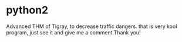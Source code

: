 # python2
Advanced THM of Tigray, to decrease traffic dangers.
that is very kool program, just see it and give me a comment.Thank you!
